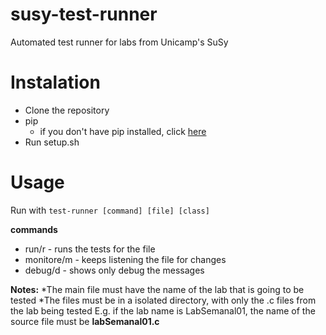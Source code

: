 # susy-test-runner
Automated test runner for labs from Unicamp's SuSy


# Instalation

 * Clone the repository
 * pip
   * if you don't have pip installed, click [here](https://pip.pypa.io/en/stable/installing/)
 * Run setup.sh

# Usage

Run with `test-runner [command] [file] [class]`

**commands**
  * run/r - runs the tests for the file
  * monitore/m - keeps listening the file for changes
  * debug/d - shows only debug the messages

**Notes:** 
  *The main file must have the name of the lab that is going to be tested
  *The files must be in a isolated directory, with only the .c files from the lab being tested
E.g. if the lab name is LabSemanal01, the name of the source file must be **labSemanal01.c**
